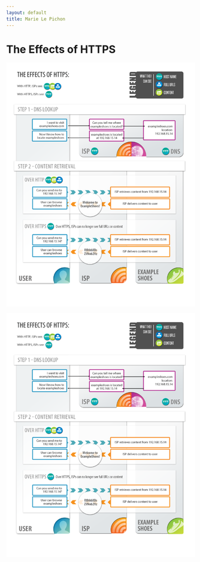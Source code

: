 ```yaml
---
layout: default
title: Marie Le Pichon
---
```


# The Effects of HTTPS

<img src="/assets/effectsOfHttps.png" alt="The Effects of HTTPS">

![The Effects of HTTPS](/assets/effectsOfHttps.png)
